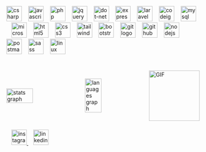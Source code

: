 <br clear="both">

<div align="left">
  <img src="https://skillicons.dev/icons?i=cs" height="40" alt="csharp logo"  />
  <img width="9" />
  <img src="https://skillicons.dev/icons?i=js" height="40" alt="javascript logo"  />
  <img width="9" />
  <img src="https://skillicons.dev/icons?i=php" height="40" alt="php logo"  />
  <img width="9" />
  <img src="https://skillicons.dev/icons?i=jquery" height="40" alt="jquery logo"  />
  <img width="9" />
  <img src="https://skillicons.dev/icons?i=dotnet" height="40" alt="dot-net logo"  />
  <img width="9" />
  <img src="https://skillicons.dev/icons?i=express" height="40" alt="express logo"  />
  <img width="9" />
  <img src="https://skillicons.dev/icons?i=laravel" height="40" alt="laravel logo"  />
  <img width="9" />
  <img src="https://cdn.simpleicons.org/codeigniter/EF4223" height="40" alt="codeigniter logo"  />
  <img width="9" />  
  <img src="https://skillicons.dev/icons?i=mysql" height="40" alt="mysql logo"  />
  <img width="9" />
  <img src="https://cdn.jsdelivr.net/gh/devicons/devicon/icons/microsoftsqlserver/microsoftsqlserver-plain.svg" height="40" alt="microsoftsqlserver logo"  />
  <img width="9" />  
  <img src="https://skillicons.dev/icons?i=html" height="40" alt="html5 logo"  />
  <img width="9" />
  <img src="https://skillicons.dev/icons?i=css" height="40" alt="css3 logo"  />
  <img width="9" />
  <img src="https://skillicons.dev/icons?i=tailwind" height="40" alt="tailwindcss logo"  />
  <img width="9" />
  <img src="https://skillicons.dev/icons?i=bootstrap" height="40" alt="bootstrap logo"  />
  <img width="9" />
  <img src="https://skillicons.dev/icons?i=git" height="40" alt="git logo"  />
  <img width="9" />
  <img src="https://skillicons.dev/icons?i=github" height="40" alt="github logo"  />
  <img width="9" />
  <img src="https://skillicons.dev/icons?i=nodejs" height="40" alt="nodejs logo"  />
  <img width="9" />
  <img src="https://skillicons.dev/icons?i=postman" height="40" alt="postman logo"  />
  <img width="9" />
  <img src="https://skillicons.dev/icons?i=sass" height="40" alt="sass logo"  />
  <img width="9" />
  <img src="https://skillicons.dev/icons?i=linux" height="40" alt="linux logo"  />
</div>

###

<br clear="both">
<div style="display: flex; justify-content: space-between; align-items: center;">
  <img src="https://github-readme-stats.vercel.app/api?username=alberthaciverdiyev1&theme=dark&hide_border=false&count_private=true" alt="stats graph" style="width: 37%; margin-right: 10px;"/>
  <img width="9" />
  <img src="https://github-readme-stats.vercel.app/api/top-langs/?username=alberthaciverdiyev1&theme=dark&hide_border=false&include_all_commits=true&count_private=true&layout=compact" alt="languages graph" style="width: 29%; margin-right: 10px;"/>
  <img width="9" />
  <img height="132" src="https://media1.tenor.com/m/JIS_KDKKsgYAAAAd/guaton-computadora.gif" alt="GIF" style="margin-left: auto;"/>
</div>




###

<div align="left">
<img width="9" /> 
  <a href="https://instagram.com/albert.apk" target="_blank">  <img src="https://skillicons.dev/icons?i=instagram" height="40" alt="instagram logo"  />  </a>
<img width="9" />
    <a href="https://www.linkedin.com/in/albert-haciverdiyev-983255259" target="_blank">  <img src="https://skillicons.dev/icons?i=linkedin" height="40" alt="linkedin logo"  />  </a>
</div>
